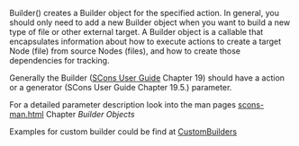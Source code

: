 
Builder() creates a Builder object for the specified action. In general, you should only need to add a new Builder object when you want to build a new type of file or other external target. A Builder object is a callable that encapsulates information about how to execute actions to create a target Node (file) from source Nodes (files), and how to create those dependencies for tracking.  

Generally the Builder ([SCons User Guide](http://scons.org/doc/HTML/scons-user/book1.html) Chapter 19) should have a action or a generator (SCons User Guide Chapter 19.5.) parameter.  

For a detailed parameter description look into the man pages [scons-man.html](http://www.scons.org/doc/HTML/scons-man.html) Chapter _Builder Objects_ 

Examples for custom builder could be find at [CustomBuilders](CustomBuilders) 
